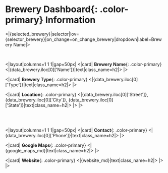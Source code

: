 # **Brewery Dashboard**{: .color-primary} Information

<|{selected_brewery}|selector|lov={selector_brewery}|on_change=on_change_brewery|dropdown|label=Brewery Name|>

<br/>

<|layout|columns=1 1 1|gap=50px|
<|card|
**Brewery Name**{: .color-primary}
<|{data_brewery.iloc[0]['Name']}|text|class_name=h2|>
|>

<|card|
**Brewery Type**{: .color-primary}
<|{data_brewery.iloc[0]['Type']}|text|class_name=h2|>
|>

<|card|
**Location**{: .color-primary}
<|{data_brewery.iloc[0]['Street']}, {data_brewery.iloc[0]['City']}, {data_brewery.iloc[0]['State']}|text|class_name=h2|>
|>
|>

<br/>
<br/>

<|layout|columns=1 1 1|gap=50px|
<|card|
**Contact**{: .color-primary}
<|{data_brewery.iloc[0]['Phone']}|text|class_name=h2|>
|>

<|card|
**Google Maps**{: .color-primary}
<|{google_maps_md}|text|class_name=h2|>
|>

<|card|
**Website**{: .color-primary}
<|{website_md}|text|class_name=h2|>
|>
|>
